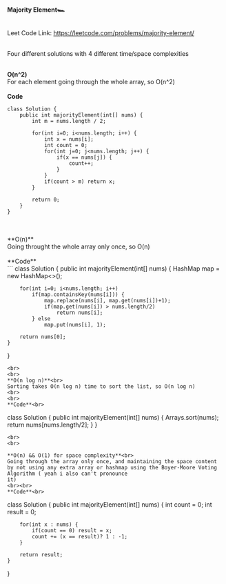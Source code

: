 **Majority Element🏎**<br><br>

Leet Code Link: https://leetcode.com/problems/majority-element/
<br><br>

Four different solutions with 4 different time/space complexities <br><br>

**O(n^2)**<br>
For each element going through the whole array, so O(n^2)
<br>
<br>
**Code**<br>
```
class Solution {
    public int majorityElement(int[] nums) {
        int m = nums.length / 2;
        
        for(int i=0; i<nums.length; i++) {
            int x = nums[i];
            int count = 0;
            for(int j=0; j<nums.length; j++) {
                if(x == nums[j]) {
                    count++;
                }
            }
            if(count > m) return x;
        }
        
        return 0;
    }
}
```
<br>
<br>
**O(n)**<br>
Going throught the whole array only once, so O(n)
<br>
<br>
**Code**<br>
```
class Solution {
    public int majorityElement(int[] nums) {
        HashMap<Integer, Integer> map = new HashMap<>();
        
        for(int i=0; i<nums.length; i++)
            if(map.containsKey(nums[i])) { 
                map.replace(nums[i], map.get(nums[i])+1);
                if(map.get(nums[i]) > nums.length/2)
                    return nums[i];
            } else
                map.put(nums[i], 1);
        
        return nums[0];
    }
}
```
<br>
<br>
**O(n log n)**<br>
Sorting takes O(n log n) time to sort the list, so O(n log n)
<br>
<br>
**Code**<br>
```
class Solution {
    public int majorityElement(int[] nums) {
        Arrays.sort(nums);
        return nums[nums.length/2];
    }
}
```
<br>
<br>

**O(n) && O(1) for space complexity**<br>
Going through the array only once, and maintaining the space content by not using any extra array or hashmap using the Boyer-Moore Voting Algorithm ( yeah i also can't pronounce
it)
<br><br>
**Code**<br>
```
class Solution {
    public int majorityElement(int[] nums) {
        int count = 0;
        int result = 0;
        
        for(int x : nums) {
            if(count == 0) result = x;
            count += (x == result)? 1 : -1;
        }
        
        return result;
    }
}
```
